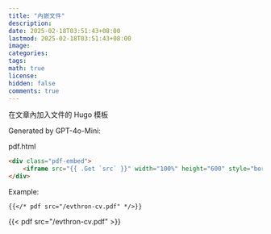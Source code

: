 ```yaml
---
title: "內嵌文件"
description: 
date: 2025-02-18T03:51:43+08:00
lastmod: 2025-02-18T03:51:43+08:00
image: 
categories: 
tags: 
math: true
license: 
hidden: false
comments: true
---
```


在文章內加入文件的 Hugo 模板

Generated by GPT-4o-Mini:

pdf.html
```html
<div class="pdf-embed">
    <iframe src="{{ .Get `src` }}" width="100%" height="600" style="border: none;"></iframe>
</div>
```

Example:

```
{{</* pdf src="/evthron-cv.pdf" */>}}
```

{{< pdf src="/evthron-cv.pdf" >}}

